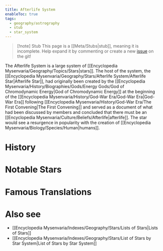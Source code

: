 ```yaml
---
title: Afterlife System
enableToc: true
tags:
  - geography/astrography
  - stub
  - star_system
---
```


> [!note] Stub
> This page is a [[Meta/Stubs|stub]], meaning it is incomplete. Help expand it by commenting or create a new [issue](https://github.com/RagtimeGal/quartz--encyclopedia-mysenvaria/issues/new/choose) on the git!

The Afterlife System is a large system of [[Encyclopedia Mysenvaria/Geography/Topics/Stars|stars]]. The host of the system, the [[Encyclopedia Mysenvaria/Geography/Stars/Afterlife System/Afterlife Star|Afterlife Star]], had originally been created by the [[Encyclopedia Mysenvaria/History/Biographies/Gods/Energy Gods/God of Chromodynamic Energy|God of Chromodynamic Energy]] at the beginning of the [[Encyclopedia Mysenvaria/History/God-War Era/God-War Era|God-War Era]] following [[Encyclopedia Mysenvaria/History/God-War Era/The First Convening|The First Convening]] and served as a document of what had been discussed by members and concluded that there must be an [[Encyclopedia Mysenvaria/Culture/Beliefs/Afterlife|afterlife]]. The star would see a resurgence in popularity with the creation of [[Encyclopedia Mysenvaria/Biology/Species/Human|humans]].
# History

# Notable Stars

# Famous Translations

# Also see
- [[Encyclopedia Mysenvaria/Indexes/Geography/Stars/Lists of Stars|Lists of Stars]]
- [[Encyclopedia Mysenvaria/Indexes/Geography/Stars/List of Stars by Star System|List of Stars by Star System]]
